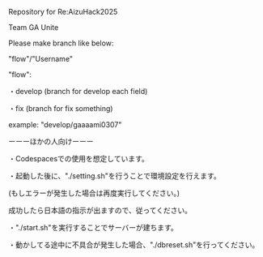 Repository for Re:AizuHack2025

Team GA Unite

Please make branch like below:

"flow"/"Username"

"flow":

・develop (branch for develop each field)

・fix (branch for fix something)

example: "develop/gaaaami0307"

ーーーほかの人向けーーー

・Codespacesでの使用を想定しています。

・起動した後に、"./setting.sh"を行うことで環境設定を行えます。

(もしエラーが発生した場合は再度実行してください。)

成功したら日本語の指示が出ますので、従ってください。

・"./start.sh"を実行することでサーバーが建ちます。

・動かしてる途中に不具合が発生した場合、"./dbreset.sh"を行ってください。
